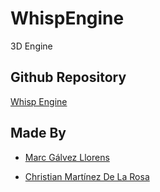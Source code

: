 # WhispEngine
3D Engine

## Github Repository

[Whisp Engine](https://github.com/Empty-Whisper/WhispEngine)

## Made By

* [Marc Gálvez Llorens](https://github.com/optus23)

* [Christian Martínez De La Rosa](https://github.com/christt105)

